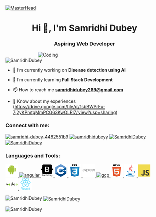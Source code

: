 [![MasterHead](https://camo.githubusercontent.com/48ec00ed4c84e771db4a1db90b56352923a8d644452a32b434d68e97006c9337/68747470733a2f2f63686b736b696c6c732e636f6d2f77702d636f6e74656e742f75706c6f6164732f323032302f30342f504e432d416e696d617465642d42616e6e6572732e676966)](https://SamridhiDubey.io)
<h1 align="center">Hi 👋, I'm Samridhi Dubey</h1>
<h3 align="center">Aspiring Web Developer</h3>
<img align="right" alt="Coding" width="400" src="https://cdn.dribbble.com/users/17707/screenshots/2413754/rrr.gif">

<p align="left"> <img src="https://komarev.com/ghpvc/?username=SamridhiDubey&label=Profile%20views&color=0e75b6&style=flat" alt="SamridhiDubey" /> </p>

- 🔭 I’m currently working on **Disease detection using AI**

- 🌱 I’m currently learning **Full Stack Development**

- 📫 How to reach me **samridhidubey269@gmail.com**

- 📄 Know about my experiences (https://drive.google.com/file/d/1sbBWPrEu-7j2yKPmtgMmPCG63KwOLRl7/view?usp=sharing)

<h3 align="left">Connect with me:</h3>
<p align="left">
<a href="https://www.linkedin.com/in/samridhi-dubey-4482551b9" target="blank"><img align="center" src="https://th.bing.com/th/id/R.7fb99744eaccae943d5adf537b5b3a93?rik=sNC6k82mr93rXg&riu=http%3a%2f%2fwww.pngall.com%2fwp-content%2fuploads%2f2016%2f07%2fLinkedin-Download-PNG.png&ehk=JIY8cgNpCk7cPTF8MwtiA4cZlSRWwLMAk%2b9QUzlJ4ns%3d&risl=&pid=ImgRaw&r=0" alt="samridhi-dubey-4482551b9" height="35" width="40" /></a>
<a href="https://instagram.com/samridhidubeyy" target="blank"><img align="center" src="https://www.pngkey.com/png/full/792-7927620_instagram-vector-png-instagram-logo-png-free-download.png" alt="samridhidubeyy" height="35" width="40" /></a>
<a href="https://www.hackerrank.com/samridhidubey269?hr_r=1" target="blank"><img align="center" src="https://upload.wikimedia.org/wikipedia/commons/thumb/4/40/HackerRank_Icon-1000px.png/800px-HackerRank_Icon-1000px.png" alt="SamridhiDubey" height="30" width="40" /></a>
<a href="https://www.leetcode.com/SamridhiDubey/" target="blank"><img align="center" src="https://upload.wikimedia.org/wikipedia/commons/1/19/LeetCode_logo_black.png" alt="SamridhiDubey" height="30" width="40" /></a>
</p>

<h3 align="left">Languages and Tools:</h3>
<p align="left"> <a href="https://developer.android.com" target="_blank" rel="noreferrer"> <img src="https://raw.githubusercontent.com/devicons/devicon/master/icons/android/android-original-wordmark.svg" alt="android" width="40" height="40"/> </a> <a href="https://angular.io" target="_blank" rel="noreferrer"> <img src="https://angular.io/assets/images/logos/angular/angular.svg" alt="angular" width="40" height="40"/> </a> <a href="https://getbootstrap.com" target="_blank" rel="noreferrer"> <img src="https://raw.githubusercontent.com/devicons/devicon/master/icons/bootstrap/bootstrap-plain-wordmark.svg" alt="bootstrap" width="40" height="40"/> </a> <a href="https://www.w3schools.com/cpp/" target="_blank" rel="noreferrer"> <img src="https://raw.githubusercontent.com/devicons/devicon/master/icons/cplusplus/cplusplus-original.svg" alt="cplusplus" width="40" height="40"/> </a> <a href="https://www.w3schools.com/css/" target="_blank" rel="noreferrer"> <img src="https://raw.githubusercontent.com/devicons/devicon/master/icons/css3/css3-original-wordmark.svg" alt="css3" width="40" height="40"/> </a> <a href="https://expressjs.com" target="_blank" rel="noreferrer"> <img src="https://raw.githubusercontent.com/devicons/devicon/master/icons/express/express-original-wordmark.svg" alt="express" width="40" height="40"/> </a> <a href="https://cloud.google.com" target="_blank" rel="noreferrer"> <img src="https://www.vectorlogo.zone/logos/google_cloud/google_cloud-icon.svg" alt="gcp" width="40" height="40"/> </a> <a href="https://www.w3.org/html/" target="_blank" rel="noreferrer"> <img src="https://raw.githubusercontent.com/devicons/devicon/master/icons/html5/html5-original-wordmark.svg" alt="html5" width="40" height="40"/> </a> <a href="https://www.java.com" target="_blank" rel="noreferrer"> <img src="https://raw.githubusercontent.com/devicons/devicon/master/icons/java/java-original.svg" alt="java" width="40" height="40"/> </a> <a href="https://developer.mozilla.org/en-US/docs/Web/JavaScript" target="_blank" rel="noreferrer"> <img src="https://raw.githubusercontent.com/devicons/devicon/master/icons/javascript/javascript-original.svg" alt="javascript" width="40" height="40"/> </a> <a href="https://nodejs.org" target="_blank" rel="noreferrer"> <img src="https://raw.githubusercontent.com/devicons/devicon/master/icons/nodejs/nodejs-original-wordmark.svg" alt="nodejs" width="40" height="40"/> </a> <a href="https://reactjs.org/" target="_blank" rel="noreferrer"> <img src="https://raw.githubusercontent.com/devicons/devicon/master/icons/react/react-original-wordmark.svg" alt="react" width="40" height="40"/> </a> </p>

<p><img align="left" src="https://github-readme-stats.vercel.app/api/top-langs?username=SamridhiDubey&show_icons=true&locale=en&layout=compact" alt="SamridhiDubey" /></p>

<p>&nbsp;<img align="center" src="https://github-readme-stats.vercel.app/api?username=SamridhiDubey&show_icons=true&locale=en" alt="SamridhiDubey" /></p>

<p><img align="center" src="https://github-readme-streak-stats.herokuapp.com/?user=SamridhiDubey&" alt="SamridhiDubey" /></p>
